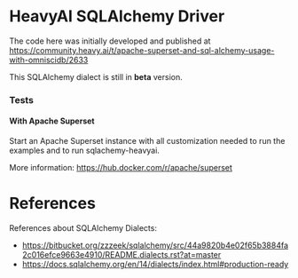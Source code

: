 # HeavyAI SQLAlchemy Driver

The code here was initially developed and published at
https://community.heavy.ai/t/apache-superset-and-sql-alchemy-usage-with-omniscidb/2633

This SQLAlchemy dialect is still in **beta** version.


### Tests

#### With Apache Superset

Start an Apache Superset instance with all customization needed to run the
examples and to run sqlachemy-heavyai.

More information: https://hub.docker.com/r/apache/superset

# References

References about SQLAlchemy Dialects:

- https://bitbucket.org/zzzeek/sqlalchemy/src/44a9820b4e02f65b3884fa2c016efce9663e4910/README.dialects.rst?at=master
- https://docs.sqlalchemy.org/en/14/dialects/index.html#production-ready
